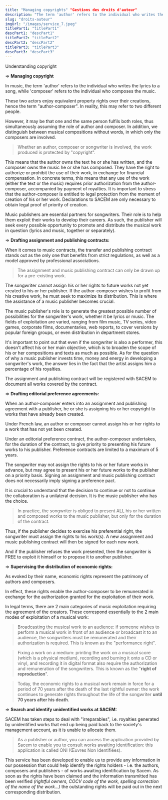 ```yaml
---
title: "Managing copyrights" "Gestions des droits d'auteur"
description: "The term 'author' refers to the individual who writes the lyrics of a song"
slug: "droits-auteur"
imgUrl: "/images/service_7.jpeg"
titlePart1: "titlePart1"
descPart1: "descPart1"
titlePart2: "titlePart2"
descPart2: "descPart2"
titlePart3: "titlePart3"
descPart3: "descPart3"
---
```


<!-- section:start -->

Understanding copyright

  <!-- section:end -->
  <!-- section:start -->

=> **Managing copyright**

In music, the term 'author' refers to the individual who writes the lyrics to a song, while 'composer' refers to the individual who composes the music.

These two actors enjoy equivalent property rights over their creations, hence the term "author-composer". In reality, this may refer to two different people.

However, it may be that one and the same person fulfils both roles, thus simultaneously assuming the role of author and composer. In addition, we distinguish between musical compositions without words, in which only the composers are involved.

> Whether an author, composer or songwriter is involved, the work produced is protected by "copyright".

This means that the author owns the text he or she has written, and the composer owns the music he or she has composed. They have the right to authorize or prohibit the use of their work, in exchange for financial compensation. In concrete terms, this means that any use of the work (either the text or the music) requires prior authorization from the author-composer, accompanied by payment of royalties. It is important to stress that the author-composer is entitled to legal protection from the moment of creation of his or her work. Declarations to SACEM are only necessary to obtain legal proof of priority of creation.

Music publishers are essential partners for songwriters. Their role is to help them exploit their works to develop their careers. As such, the publisher will seek every possible opportunity to promote and distribute the musical work in question (lyrics and music, together or separately).

=> **Drafting assignment and publishing contracts:**

When it comes to music contracts, the transfer and publishing contract stands out as the only one that benefits from strict regulations, as well as a model approved by professional associations.

> The assignment and music publishing contract can only be drawn up for a pre-existing work.

The songwriter cannot assign his or her rights to future works not yet created to his or her publisher. If the author-composer wishes to profit from his creative work, he must seek to maximize its distribution. This is where the assistance of a music publisher becomes crucial.

The music publisher's role is to generate the greatest possible number of possibilities for the songwriter's work, whether it be lyrics or music. The fields of exploitation are varied, ranging from film music, TV series, video games, corporate films, documentaries, web reports, to cover versions by popular foreign groups, or even distribution in department stores.

It's important to point out that even if the songwriter is also a performer, this doesn't affect his or her main objective, which is to broaden the scope of his or her compositions and texts as much as possible. As for the question of why a music publisher invests time, money and energy in developing a songwriter's work, the answer lies in the fact that the artist assigns him a percentage of his royalties.

The assignment and publishing contract will be registered with SACEM to document all works covered by the contract.

=> **Drafting editorial preference agreements:**

When an author-composer enters into an assignment and publishing agreement with a publisher, he or she is assigning his or her copyright to works that have already been created.

Under French law, an author or composer cannot assign his or her rights to a work that has not yet been created.

Under an editorial preference contract, the author-composer undertakes, for the duration of the contract, to give priority to presenting his future works to his publisher. Preference contracts are limited to a maximum of 5 years.

The songwriter may not assign the rights to his or her future works in advance, but may agree to present his or her future works to the publisher on a priority basis. Signing an assignment and music publishing contract does not necessarily imply signing a preference pact.

It is crucial to understand that the decision to continue or not to continue the collaboration is a unilateral decision. It is the music publisher who has the choice.

> In practice, the songwriter is obliged to present ALL his or her written and composed works to the music publisher, but only for the duration of the contract.

Thus, if the publisher decides to exercise his preferential right, the songwriter must assign the rights to his work(s). A new assignment and music publishing contract will then be signed for each new work.

And if the publisher refuses the work presented, then the songwriter is FREE to exploit it himself or to propose it to another publisher.

=> **Supervising the distribution of economic rights:**

As evoked by their name, economic rights represent the patrimony of authors and composers.

In effect, these rights enable the author-composer to be remunerated in exchange for the authorization granted for the exploitation of their work.

In legal terms, there are 2 main categories of music exploitation requiring the agreement of the creators. These correspond essentially to the 2 main modes of exploitation of a musical work:

> Broadcasting the musical work to an audience: if someone wishes to perform a musical work in front of an audience or broadcast it to an audience, the songwriters must be remunerated and their authorization is required. This is known as the "performance right".

> Fixing a work on a medium: printing the work on a musical score (which is a physical medium), recording and burning it onto a CD or vinyl, and recording it in digital format also require the authorization and remuneration of the songwriters. This is known as the "**right of reproduction**".

> Today, the economic rights to a musical work remain in force for a period of 70 years after the death of the last rightful owner: the work continues to generate rights throughout the life of the songwriter **until 70 years after his death**.

=> **Search and identify unidentified works at SACEM:**

SACEM has taken steps to deal with "irreparables", i.e. royalties generated by unidentified works that end up being paid back to the society's management account, as it is unable to allocate them.

> As a publisher or author, you can access the application provided by Sacem to enable you to consult works awaiting identification: this application is called ONI (Œuvres Non Identifiées).

This service has been developed to enable us to provide any information in our possession that could help identify the rights holders - i.e. the authors, composers and publishers - of works awaiting identification by Sacem. As soon as the rights have been claimed and the information transmitted has been verified _(rightful owners, COCV code of the work, spelling correction of the name of the work...)_ the outstanding rights will be paid out in the next corresponding distribution.
